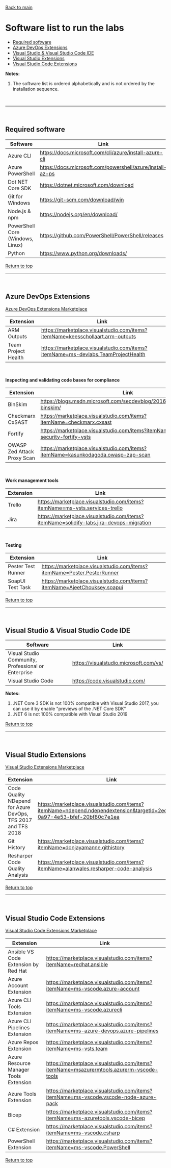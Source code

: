 <a id="top" />


[Back to main](./README.md)


# Software list to run the labs 

 - [Required software](#required-software)
 - [Azure DevOps Extensions](#azure-devOps-extensions)
 - [Visual Studio & Visual Studio Code IDE](#microsoft-ide)
 - [Visual Studio Extensions](#visual-studio-extensions)
 - [Visual Studio Code Extensions](#visual-studio-code-extensions)


**Notes:**
 1. The software list is ordered alphabetically and is not ordered by the installation sequence.

<br/>

---

<br/>

## Required software

<a id="required-software" />

| Software | Link |
| --- | --- |
| Azure CLI | https://docs.microsoft.com/cli/azure/install-azure-cli |
| Azure PowerShell | https://docs.microsoft.com/powershell/azure/install-az-ps |
| Dot NET Core SDK | https://dotnet.microsoft.com/download |
| Git for Windows | https://git-scm.com/download/win |
| Node.js & npm | https://nodejs.org/en/download/ |
| PowerShell Core (Windows, Linux) | https://github.com/PowerShell/PowerShell/releases |
| Python | https://www.python.org/downloads/ |


[Return to top](#top)
<br/>

---

<br/>

## Azure DevOps Extensions

<a id="azure-devOps-extensions" />

[Azure DevOps Extensions Marketplace](https://marketplace.visualstudio.com/azuredevops)

| Extension | Link |
| --- | --- |
| ARM Outputs | https://marketplace.visualstudio.com/items?itemName=keesschollaart.arm-outputs |
| Team Project Health | https://marketplace.visualstudio.com/items?itemName=ms-devlabs.TeamProjectHealth |

<br/>

**Inspecting and validating code bases for compliance**

| Extension | Link |
| --- | --- |
| BinSkim | https://blogs.msdn.microsoft.com/secdevblog/2016/08/17/introducing-binskim/ |
| Checkmarx CxSAST | https://marketplace.visualstudio.com/items?itemName=checkmarx.cxsast |
| Fortify | https://marketplace.visualstudio.com/items?itemName=fortifyvsts.hpe-security-fortify-vsts |
| OWASP Zed Attack Proxy Scan | https://marketplace.visualstudio.com/items?itemName=kasunkodagoda.owasp-zap-scan |

<br/>

**Work management tools**

| Extension | Link |
| --- | --- |
| Trello | https://marketplace.visualstudio.com/items?itemName=ms-vsts.services-trello |
| Jira | https://marketplace.visualstudio.com/items?itemName=solidify-labs.jira-devops-migration |

<br/>

**Testing**

| Extension | Link |
| --- | --- |
| Pester Test Runner | https://marketplace.visualstudio.com/items?itemName=Pester.PesterRunner |
| SoapUI Test Task | https://marketplace.visualstudio.com/items?itemName=AjeetChouksey.soapui |


[Return to top](#top)
<br/>

---

<br/>


## Visual Studio & Visual Studio Code IDE

<a id="microsoft-ide" />

| Software | Link |
| --- | --- |
| Visual Studio Community, Professional or Enterprise | https://visualstudio.microsoft.com/vs/ |
| Visual Studio Code | https://code.visualstudio.com/ |

**Notes:**
 1. .NET Core 3 SDK is not 100% compatible with Visual Studio 2017, you can use it by enable "previews of the .NET Core SDK"
 2. .NET 6 is not 100% compatible with Visual Studio 2019


[Return to top](#top)
<br/>

---

<br/>

## Visual Studio Extensions

<a id="visual-studio-extensions" />

[Visual Studio Extensions Marketplace](https://marketplace.visualstudio.com/vs)

| Extension | Link |
| --- | --- |
| Code Quality NDepend for Azure DevOps, TFS 2017 and TFS 2018 | https://marketplace.visualstudio.com/items?itemName=ndepend.ndependextension&targetId=2ec491f3-0a97-4e53-bfef-20bf80c7e1ea |
| Git History | https://marketplace.visualstudio.com/items?itemName=donjayamanne.githistory |
| Resharper Code Quality Analysis | https://marketplace.visualstudio.com/items?itemName=alanwales.resharper-code-analysis |




[Return to top](#top)
<br/>

---

<br/>

## Visual Studio Code Extensions

<a id="visual-studio-code-extensions" />

[Visual Studio Code Extensions Marketplace](https://marketplace.visualstudio.com/vscode)

| Extension | Link |
| --- | --- |
| Ansible VS Code Extension by Red Hat | https://marketplace.visualstudio.com/items?itemName=redhat.ansible | 
| Azure Account Extension | https://marketplace.visualstudio.com/items?itemName=ms-vscode.azure-account |
| Azure CLI Tools Extension | https://marketplace.visualstudio.com/items?itemName=ms-vscode.azurecli |
| Azure CLI Pipelines Extension |https://marketplace.visualstudio.com/items?itemName=ms-azure-devops.azure-pipelines |
| Azure Repos Extension |https://marketplace.visualstudio.com/items?itemName=ms-vsts.team |
| Azure Resource Manager Tools Extension | https://marketplace.visualstudio.com/items?itemName=msazurermtools.azurerm-vscode-tools |
| Azure Tools Extension | https://marketplace.visualstudio.com/items?itemName=ms-vscode.vscode-node-azure-pack |
| Bicep | https://marketplace.visualstudio.com/items?itemName=ms-azuretools.vscode-bicep |
| C# Extension | https://marketplace.visualstudio.com/items?itemName=ms-vscode.csharp |
| PowerShell Extension | https://marketplace.visualstudio.com/items?itemName=ms-vscode.PowerShell |


[Return to top](#top)
<br/>
